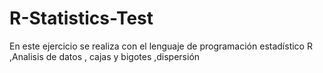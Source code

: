 # R-Statistics-Test
En este ejercicio se realiza con el lenguaje de programación estadístico R ,Analisis de datos , cajas y bigotes ,dispersión 

